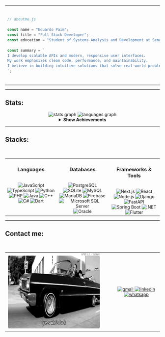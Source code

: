 <!-- About Me Section -->
<!-- Make other versions here on comment-->

<table>
  <tr>
    <td>
      
```js
// aboutme.js

const name = "Eduardo Paim";
const title = "Full Stack Developer";
const education = "Student of Systems Analysis and Development at Senac RS";

const summary = `
I develop scalable APIs and modern, responsive user interfaces.
My work emphasizes clean code, performance, and maintainability.
I believe in building intuitive solutions that solve real-world problems.
`;

```
  </td>
    <td>
      <!-- Berserk GIF -->
      <img height="250" src="210050.gif" alt="gif-first" />
    </td>
  </tr>
</table>

---

<!-- Stats Section -->
<h2 align="left">Stats:</h2>

<div align="center">

  <!-- GitHub Stats Cards (mantive as-is, já usam tema escuro) -->
  <img src="https://github-readme-stats.vercel.app/api?username=Edu-2de&hide_title=true&hide_rank=false&show_icons=true&include_all_commits=true&count_private=true&disable_animations=false&theme=transparent&locale=en&hide_border=true&bg_color=0d1117&title_color=5f6368&text_color=ffffff&icon_color=5f6368&order=1" height="150" alt="stats graph"/>
  
  <img src="https://github-readme-stats.vercel.app/api/top-langs?username=Edu-2de&locale=en&hide_title=true&layout=compact&card_width=320&langs_count=5&theme=transparent&hide_border=true&bg_color=0d1117&title_color=ff3c3c&text_color=ffffff&icon_color=ff3c3c&order=2" height="150" alt="languages graph" />


  <!-- Achievements (Expandable) -->
  <details>
    <summary><strong>Show Achievements</strong></summary><br>
    <img src="https://github-profile-trophy.vercel.app/?username=Edu-2de&no-frame=true&theme=dark_lover&title=MultiLanguage,Commits,Issues,PullRequest,Stars,Repositories,Followers,Experience&no-bg=true&margin-w=10&margin-h=15&title_color=ffffff" alt="Achievements" />
  </details>
</div>

---

<!-- Stacks Section -->
<div align="center">

  <h2 align="left" style="width: 100%;">Stacks:</h2>
  <br/>

  <table>
    <tr>
      <!-- Languages Card -->
      <td align="center" valign="top" width="33%">
        <h3>Languages</h3>
        <br>
        <img src="https://img.shields.io/badge/JavaScript-242628?style=for-the-badge&logo=javascript&logoColor=ffffff" alt="JavaScript" />
        <img src="https://img.shields.io/badge/TypeScript-242628?style=for-the-badge&logo=typescript&logoColor=ffffff" alt="TypeScript" />
        <img src="https://img.shields.io/badge/Python-242628?style=for-the-badge&logo=python&logoColor=ffffff" alt="Python" />
        <img src="https://img.shields.io/badge/PHP-242628?style=for-the-badge&logo=php&logoColor=ffffff" alt="PHP" />
        <img src="https://img.shields.io/badge/Java-242628?style=for-the-badge&logo=openjdk&logoColor=ffffff" alt="Java" />
        <img src="https://img.shields.io/badge/C++-242628?style=for-the-badge&logo=c%2b%2b&logoColor=ffffff" alt="C++" />
        <img src="https://img.shields.io/badge/C%23-242628?style=for-the-badge&logo=dotnet&logoColor=ffffff" alt="C#" />
        <img src="https://img.shields.io/badge/Dart-242628?style=for-the-badge&logo=dart&logoColor=ffffff" alt="Dart" />
      </td>
      <!-- Databases Card -->
      <td align="center" valign="top" width="33%">
        <h3>Databases</h3>
        <br>
        <img src="https://img.shields.io/badge/PostgreSQL-242628?style=for-the-badge&logo=postgresql&logoColor=ffffff" alt="PostgreSQL" />
        <img src="https://img.shields.io/badge/SQLite-242628?style=for-the-badge&logo=sqlite&logoColor=ffffff" alt="SQLite" />
        <img src="https://img.shields.io/badge/MySQL-242628?style=for-the-badge&logo=mysql&logoColor=ffffff" alt="MySQL" />
        <img src="https://img.shields.io/badge/MariaDB-242628?style=for-the-badge&logo=mariadb&logoColor=ffffff" alt="MariaDB" />
        <img src="https://img.shields.io/badge/Firebase-242628?style=for-the-badge&logo=firebase&logoColor=ffffff" alt="Firebase" />
        <img src="https://img.shields.io/badge/MSSQL-242628?style=for-the-badge&logo=microsoft-sql-server&logoColor=ffffff" alt="Microsoft SQL Server" />
        <img src="https://img.shields.io/badge/Oracle-242628?style=for-the-badge&logo=oracle&logoColor=ffffff" alt="Oracle" />
      </td>
      <!-- Frameworks & Tools Card -->
      <td align="center" valign="top" width="33%">
        <h3>Frameworks & Tools</h3>
        <br>
        <img src="https://img.shields.io/badge/Next.js-242628?style=for-the-badge&logo=next.js&logoColor=ffffff" alt="Next.js" />
        <img src="https://img.shields.io/badge/React-242628?style=for-the-badge&logo=react&logoColor=ffffff" alt="React" />
        <img src="https://img.shields.io/badge/Node.js-242628?style=for-the-badge&logo=node.js&logoColor=ffffff" alt="Node.js" />
        <img src="https://img.shields.io/badge/Django-242628?style=for-the-badge&logo=django&logoColor=ffffff" alt="Django" />
        <img src="https://img.shields.io/badge/FastAPI-242628?style=for-the-badge&logo=fastapi&logoColor=ffffff" alt="FastAPI" />
        <img src="https://img.shields.io/badge/SpringBoot-242628?style=for-the-badge&logo=springboot&logoColor=ffffff" alt="Spring Boot" />
        <img src="https://img.shields.io/badge/.NET-242628?style=for-the-badge&logo=dotnet&logoColor=ffffff" alt=".NET" />
        <img src="https://img.shields.io/badge/Flutter-242628?style=for-the-badge&logo=flutter&logoColor=ffffff" alt="Flutter" />
      </td>
    </tr>
  </table>
</div>

---

<!-- Contact Section -->
<h2 align="left">Contact me:</h2>
<br>

<table align="center">
  <tr>
    <!-- GIF à esquerda -->
    <td align="center" style="vertical-align: middle; padding-right: 40px;">
      <img height="250" src="UdNg.gif" alt="gess" />
    </td>
    <!-- Badges à direita (um ao lado do outro, com cores originais) -->
    <td align="center" style="vertical-align: middle;">
      <a href="mailto:edupaim1712@gmail.com" target="_blank">
        <img src="https://img.shields.io/static/v1?message=Gmail&logo=gmail&label=&color=EA4335&logoColor=ffffff&style=for-the-badge" alt="gmail" />
      </a>
      <a href="https://www.linkedin.com/in/eduardo-paim-a89685341/" target="_blank">
        <img src="https://img.shields.io/static/v1?message=LinkedIn&logo=linkedin&label=&color=0A66C2&logoColor=ffffff&style=for-the-badge" alt="linkedin" />
      </a>
      <a href="https://wa.me/5551992009287" target="_blank">
        <img src="https://img.shields.io/static/v1?message=Whatsapp&logo=whatsapp&label=&color=25D366&logoColor=ffffff&style=for-the-badge" alt="whatsapp" />
      </a>
    </td>
  </tr>
</table>
